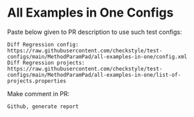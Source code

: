 # All Examples in One Configs
Paste below given to PR description to use such test configs:
```
Diff Regression config: https://raw.githubusercontent.com/checkstyle/test-configs/main/MethodParamPad/all-examples-in-one/config.xml
Diff Regression projects: https://raw.githubusercontent.com/checkstyle/test-configs/main/MethodParamPad/all-examples-in-one/list-of-projects.properties
```
Make comment in PR:
```
Github, generate report
```
